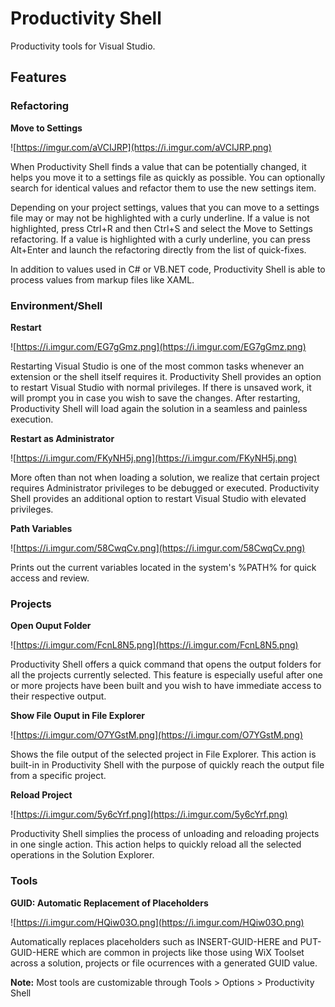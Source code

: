 #  Productivity Shell

Productivity tools for Visual Studio.

## Features

### Refactoring

**Move to Settings**

![https://imgur.com/aVCIJRP](https://i.imgur.com/aVCIJRP.png)

When Productivity Shell finds a value that can be potentially changed, it helps you move it to a settings file as quickly as possible. You can optionally search for identical values and refactor them to use the new settings item.

Depending on your project settings, values that you can move to a settings file may or may not be highlighted with a curly underline. If a value is not highlighted, press Ctrl+R and then Ctrl+S and select the Move to Settings refactoring. If a value is highlighted with a curly underline, you can press Alt+Enter and launch the refactoring directly from the list of quick-fixes.

In addition to values used in C# or VB.NET code, Productivity Shell is able to process values from markup files like XAML.

### Environment/Shell

**Restart**

![https://i.imgur.com/EG7gGmz.png](https://i.imgur.com/EG7gGmz.png)

Restarting Visual Studio is one of the most common tasks whenever an extension or the shell itself requires it. Productivity Shell provides an option to restart Visual Studio with normal privileges. If there is unsaved work, it will prompt you in case you wish to save the changes. After restarting, Productivity Shell will load again the solution in a seamless and painless execution.

**Restart as Administrator**

![https://i.imgur.com/FKyNH5j.png](https://i.imgur.com/FKyNH5j.png)

More often than not when loading a solution, we realize that certain project requires Administrator privileges to be debugged or executed. Productivity Shell provides an additional option to restart Visual Studio with elevated privileges.

**Path Variables**

![https://i.imgur.com/58CwqCv.png](https://i.imgur.com/58CwqCv.png)

Prints out the current variables located in the system's %PATH% for quick access and review.

### Projects

**Open Ouput Folder**

![https://i.imgur.com/FcnL8N5.png](https://i.imgur.com/FcnL8N5.png)

Productivity Shell offers a quick command that opens the output folders for all the projects currently selected. This feature is especially useful after one or more projects have been built and you wish to have immediate access to their respective output.

**Show File Ouput in File Explorer**

![https://i.imgur.com/O7YGstM.png](https://i.imgur.com/O7YGstM.png)

Shows the file output of the selected project in File Explorer. This action is built-in in Productivity Shell with the purpose of quickly reach the output file from a specific project.

**Reload Project**

![https://i.imgur.com/5y6cYrf.png](https://i.imgur.com/5y6cYrf.png)

Productivity Shell simplies the process of unloading and reloading projects in one single action. This action helps to quickly reload all the selected operations in the Solution Explorer.

### Tools

**GUID: Automatic Replacement of Placeholders**

![https://i.imgur.com/HQiw03O.png](https://i.imgur.com/HQiw03O.png)

Automatically replaces placeholders such as INSERT-GUID-HERE and PUT-GUID-HERE which are common in projects like those using WiX Toolset across a solution, projects or file ocurrences with a generated GUID value.


**Note:**
Most tools are customizable through Tools > Options > Productivity Shell